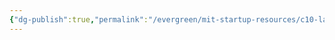 ```yaml
---
{"dg-publish":true,"permalink":"/evergreen/mit-startup-resources/c10-labs/","tags":["mit_resource","rtcnl"]}
---
```

